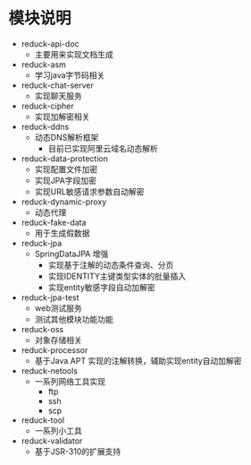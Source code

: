 # 模块说明
* reduck-api-doc
  * 主要用来实现文档生成
* reduck-asm
  * 学习java字节码相关
* reduck-chat-server
  * 实现聊天服务
* reduck-cipher
  * 实现加解密相关
* reduck-ddns
  * 动态DNS解析框架
    * 目前已实现阿里云域名动态解析
* reduck-data-protection
  * 实现配置文件加密
  * 实现JPA字段加密
  * 实现URL敏感请求参数自动解密
* reduck-dynamic-proxy
  * 动态代理
* reduck-fake-data
  * 用于生成假数据
* reduck-jpa
  * SpringDataJPA 增强
    * 实现基于注解的动态条件查询、分页
    * 实现IDENTITY主键类型实体的批量插入
    * 实现entity敏感字段自动加解密
* reduck-jpa-test
  * web测试服务
  * 测试其他模块功能功能
* reduck-oss
  * 对象存储相关
* reduck-processor
  * 基于Java APT 实现的注解转换，辅助实现entity自动加解密
* reduck-netools
  * 一系列网络工具实现
    * ftp
    * ssh
    * scp
* reduck-tool
  * 一系列小工具
* reduck-validator
  * 基于JSR-310的扩展支持
